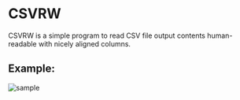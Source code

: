 # CSVRW

CSVRW is a simple program to read CSV file output contents human-readable with nicely aligned columns.

## Example:


![sample](https://user-images.githubusercontent.com/34247113/136871887-13cc1b20-65fa-4470-aa73-52db3ff6f21b.png)

